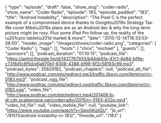 {
  "type": "episode",
  "draft": false,
  "show_slug": "coder-radio",
  "show_name": "Coder Radio",
  "episode": 183,
  "episode_padded": "183",
  "title": "Android Instability",
  "description": "The Pixel C is the perfect example of a compromised device thanks to Google\u2019s Strategy Tax. We cover Mike\u2019s plans are as an Android dev & why the long-term picture might be rosy. Plus some iPad Pro follow up, the reality of the \u201cpro tablet\u201d market & more!",
  "date": "2015-12-14T16:33:53-08:00",
  "header_image": "/images/shows/coder-radio.png",
  "categories": [
    "Coder Radio"
  ],
  "tags": [],
  "hosts": [
    "chris",
    "michael"
  ],
  "guests": [],
  "sponsors": [],
  "podcast_duration": "01:10:15",
  "podcast_file": "https://aphid.fireside.fm/d/1437767933/b44de5fa-47c1-4e94-bf9e-c72f8d1c8f5d/e6a970b1-8308-4388-bf99-6f2c58193c99.mp3",
  "podcast_bytes": 35829182,
  "podcast_chapters": null,
  "podcast_alt_file": "http://www.podtrac.com/pts/redirect.mp3/traffic.libsyn.com/jbmirror/cr-0183.mp3",
  "podcast_ogg_file": "http://www.podtrac.com/pts/redirect.ogg/traffic.libsyn.com/jbmirror/cr-0183.ogg",
  "video_file": "http://www.podtrac.com/pts/redirect.mp4/201406.jb-dl.cdn.scaleengine.net/coderradio/2015/cr-0183-432p.mp4",
  "video_hd_file": null,
  "video_mobile_file": null,
  "youtube_link": "https://www.youtube.com/watch?v=SaIx0AiztQU",
  "jb_url": "/91511/android-instability-cr-183/",
  "fireside_url": "/183"
}

